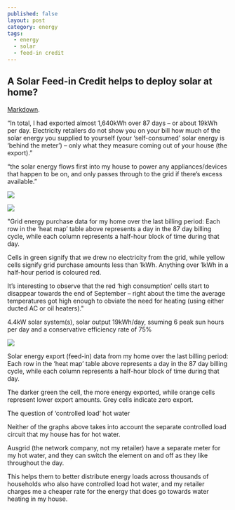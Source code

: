 ```yaml
---
published: false
layout: post
category: energy
tags:
  - energy
  - solar
  - feed-in credit
---
```

## A Solar Feed-in Credit helps to deploy solar at home?

 [Markdown](https://onestepoffthegrid.com.au/happiness-post-solar-electricity-bill-farewell-2017/). 

“In total, I had exported almost 1,640kWh over 87 days – or about 19kWh per day. Electricity retailers do not show you on your bill how much of the solar energy you supplied to yourself (your ‘self-consumed’ solar energy is ‘behind the meter’) – only what they measure coming out of your house (the export).”

“the solar energy flows first into my house to power any appliances/devices that happen to be on, and only passes through to the grid if there’s excess available.”


![](https://1bug6h3twe4ikg0cg1c750qt-wpengine.netdna-ssl.com/wp-content/uploads/2017/12/Screen-Shot-2017-12-20-at-2.12.05-pm-copy-768x732.jpg)




![](https://1bug6h3twe4ikg0cg1c750qt-wpengine.netdna-ssl.com/wp-content/uploads/2017/12/solar-grid-chart-copy.jpg)

"Grid energy purchase data for my home over the last billing period: Each row in the ‘heat map’ table above represents a day in the 87 day billing cycle, while each column represents a half-hour block of time during that day.

Cells in green signify that we drew no electricity from the grid, while yellow cells signify grid purchase amounts less than 1kWh. Anything over 1kWh in a half-hour period is coloured red.

It’s interesting to observe that the red ‘high consumption’ cells start to disappear towards the end of September – right about the time the average temperatures got high enough to obviate the need for heating (using either ducted AC or oil heaters)."


4.4kW solar system(s),
solar output 19kWh/day,
ssuming 6 peak sun hours per day and a conservative efficiency rate of 75%

![](https://1bug6h3twe4ikg0cg1c750qt-wpengine.netdna-ssl.com/wp-content/uploads/2017/12/solar-export-heat-graph-1024x478-copy.jpg)

Solar energy export (feed-in) data from my home over the last billing period: Each row in the ‘heat map’ table above represents a day in the 87 day billing cycle, while each column represents a half-hour block of time during that day.

The darker green the cell, the more energy exported, while orange cells represent lower export amounts. Grey cells indicate zero export.


The question of ‘controlled load’ hot water

Neither of the graphs above takes into account the separate controlled load circuit that my house has for hot water.

Ausgrid (the network company, not my retailer) have a separate meter for my hot water, and they can switch the element on and off as they like throughout the day.

This helps them to better distribute energy loads across thousands of households who also have controlled load hot water, and my retailer charges me a cheaper rate for the energy that does go towards water heating in my house.








